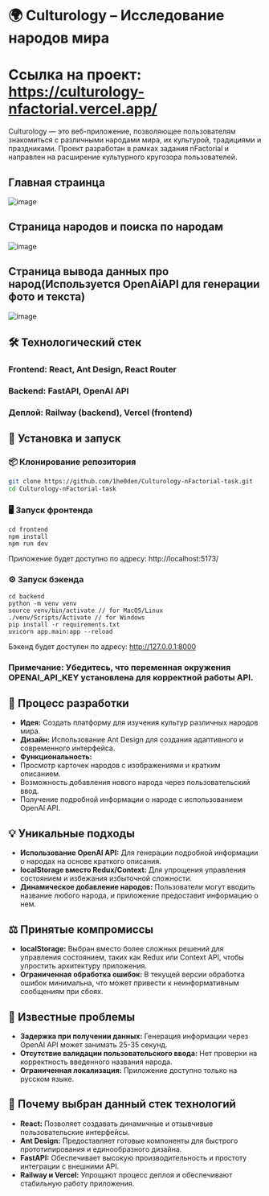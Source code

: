 # 🌍 Culturology – Исследование народов мира
# Ссылка на проект: https://culturology-nfactorial.vercel.app/
Culturology — это веб-приложение, позволяющее пользователям знакомиться с различными народами мира, их культурой, традициями и праздниками. Проект разработан в рамках задания nFactorial и направлен на расширение культурного кругозора пользователей.

## Главная страинца
![image](https://github.com/user-attachments/assets/61bae9d4-ffec-403f-bf2e-376ab333cd4c)
## Страница народов и поиска по народам
![image](https://github.com/user-attachments/assets/7e8ef2f4-9503-45ba-b512-482f8a1cc392)
## Страница вывода данных про народ(Используется OpenAiAPI для генерации фото и текста)
![image](https://github.com/user-attachments/assets/7da29ff2-72d9-4512-a73d-f2d31cda9910)

## 🛠️ Технологический стек
### Frontend: React, Ant Design, React Router

### Backend: FastAPI, OpenAI API

### Деплой: Railway (backend), Vercel (frontend)

## 🚀 Установка и запуск
### 📦 Клонирование репозитория
```bash
git clone https://github.com/1he0den/Culturology-nFactorial-task.git
cd Culturology-nFactorial-task
```
### 🖥️ Запуск фронтенда
```
cd frontend
npm install
npm run dev
```
Приложение будет доступно по адресу: http://localhost:5173/

### ⚙️ Запуск бэкенда
```
cd backend
python -m venv venv
source venv/bin/activate // for MacOS/Linux
./venv/Scripts/Activate // for Windows 
pip install -r requirements.txt 
uvicorn app.main:app --reload
```
Бэкенд будет доступен по адресу: http://127.0.0.1:8000
### **Примечание**: Убедитесь, что переменная окружения OPENAI_API_KEY установлена для корректной работы API. 

## 🧠 Процесс разработки
- **Идея:** Создать платформу для изучения культур различных народов мира.
- **Дизайн:** Использование Ant Design для создания адаптивного и современного интерфейса.
- **Функциональность:**
-   Просмотр карточек народов с изображениями и кратким описанием.
-   Возможность добавления нового народа через пользовательский ввод.
-   Получение подробной информации о народе с использованием OpenAI API.

## 💡 Уникальные подходы
- **Использование OpenAI API:** Для генерации подробной информации о народах на основе краткого описания.
- **localStorage вместо Redux/Context:** Для упрощения управления состоянием и избежания избыточной сложности.
- **Динамическое добавление народов:** Пользователи могут вводить название любого народа, и приложение предоставит информацию о нем.

## ⚖️ Принятые компромиссы
- **localStorage:** Выбран вместо более сложных решений для управления состоянием, таких как Redux или Context API, чтобы упростить архитектуру приложения.
- **Ограниченная обработка ошибок:** В текущей версии обработка ошибок минимальна, что может привести к неинформативным сообщениям при сбоях.

## 🐞 Известные проблемы
- **Задержка при получении данных:** Генерация информации через OpenAI API может занимать 25-35 секунд.
- **Отсутствие валидации пользовательского ввода:** Нет проверки на корректность введенного названия народа.
- **Ограниченная локализация:** Приложение доступно только на русском языке.

## 📌 Почему выбран данный стек технологий
- **React:** Позволяет создавать динамичные и отзывчивые пользовательские интерфейсы.
- **Ant Design:** Предоставляет готовые компоненты для быстрого прототипирования и единообразного дизайна.
- **FastAPI:** Обеспечивает высокую производительность и простоту интеграции с внешними API.
- **Railway и Vercel:** Упрощают процесс деплоя и обеспечивают стабильную работу приложения.





